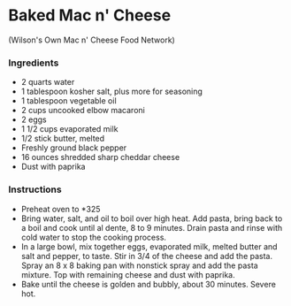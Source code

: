# Baked Mac n' Cheese 
(Wilson's Own Mac n' Cheese Food Network)

### Ingredients

- 2 quarts water
- 1 tablespoon kosher salt, plus more for seasoning
- 1 tablespoon vegetable oil
- 2 cups uncooked elbow macaroni
- 2 eggs
- 1 1/2 cups evaporated milk
- 1/2 stick butter, melted
- Freshly ground black pepper
- 16 ounces shredded sharp cheddar cheese
- Dust with paprika

### Instructions

- Preheat oven to *325
- Bring water, salt, and oil to boil over high heat. Add pasta, bring back to a boil and cook until al dente, 8 to 9 minutes. Drain pasta and rinse with cold water to stop the cooking process.
- In a large bowl, mix together eggs, evaporated milk, melted butter and salt and pepper, to taste. Stir in 3/4 of the cheese and add the pasta. Spray an 8 x 8 baking pan with nonstick spray and add the pasta mixture. Top with remaining cheese and dust with paprika.
- Bake until the cheese is golden and bubbly, about 30 minutes. Severe hot.